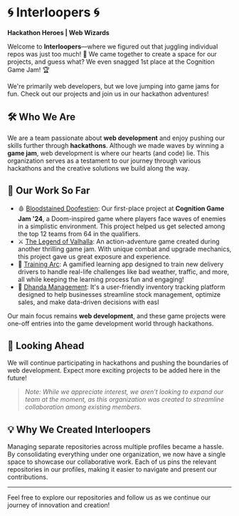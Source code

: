 # 🌀 **Interloopers** 🌀

**Hackathon Heroes | Web Wizards**

Welcome to **Interloopers**—where we figured out that juggling individual repos was just too much! 🎉 We came together to create a space for our projects, and guess what? We even snagged 1st place at the Cognition Game Jam! 🏆 

We're primarily web developers, but we love jumping into game jams for fun. Check out our projects and join us in our hackathon adventures! 



## 🛠️ **Who We Are**

We are a team passionate about **web development** and enjoy pushing our skills further through **hackathons**. Although we made waves by winning a **game jam**, web development is where our hearts (and code) lie. This organization serves as a testament to our journey through various hackathons and the creative solutions we build along the way.

## 📌 **Our Work So Far**  

- 🩸 [Bloodstained Doofestien](https://github.com/Interloopers/Bloodstained-Doofestien): Our first-place project at **Cognition Game Jam '24**, a Doom-inspired game where players face waves of enemies in a simplistic environment. This project helped us get selected among the top 12 teams from 64 in the qualifiers.
- ⚔️ [The Legend of Valhalla](https://github.com/Interloopers/The-Legend-of-Valhalla): An action-adventure game created during another thrilling game jam. With unique combat and upgrade mechanics, this project gave us great exposure and experience.
- 🚚 [Training Arc](https://github.com/Interloopers/Training-Arc): A gamified learning app designed to train new delivery drivers to handle real-life challenges like bad weather, traffic, and more, all while keeping the learning process fun and engaging!
- 🏢 [Dhanda Management](https://github.com/Interloopers/Dhanda-Management): It's a user-friendly inventory tracking platform designed to help businesses streamline stock management, optimize sales, and make data-driven decisions with easI
  
Our main focus remains **web development**, and these game projects were one-off entries into the game development world through hackathons.

## 🚀 **Looking Ahead**

We will continue participating in hackathons and pushing the boundaries of web development. Expect more exciting projects to be added here in the future!

> *Note: While we appreciate interest, we aren’t looking to expand our team at the moment, as this organization was created to streamline collaboration among existing members.*

## 💡 **Why We Created Interloopers**

Managing separate repositories across multiple profiles became a hassle. By consolidating everything under one organization, we now have a single space to showcase our collaborative work. Each of us pins the relevant repositories in our profiles, making it easier to navigate and present our contributions.

---

Feel free to explore our repositories and follow us as we continue our journey of innovation and creation!
